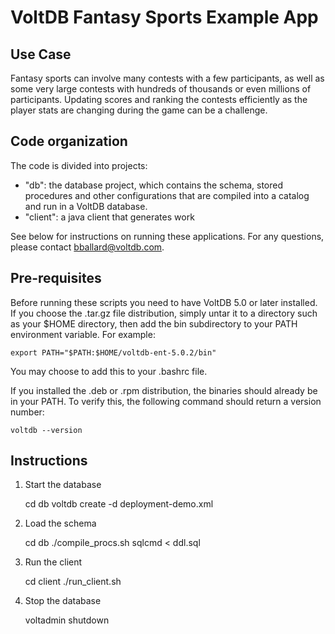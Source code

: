 # VoltDB Fantasy Sports Example App

Use Case
--------

Fantasy sports can involve many contests with a few participants, as well as some very large contests with hundreds of thousands or even millions of participants.  Updating scores and ranking the contests efficiently as the player stats are changing during the game can be a challenge.  





Code organization
-----------------
The code is divided into projects:

- "db": the database project, which contains the schema, stored procedures and other configurations that are compiled into a catalog and run in a VoltDB database.  
- "client": a java client that generates work

See below for instructions on running these applications.  For any questions, 
please contact bballard@voltdb.com.

Pre-requisites
--------------

Before running these scripts you need to have VoltDB 5.0 or later installed.  If you choose the .tar.gz file distribution, simply untar it to a directory such as your $HOME directory, then add the bin subdirectory to your PATH environment variable.  For example:

    export PATH="$PATH:$HOME/voltdb-ent-5.0.2/bin"

You may choose to add this to your .bashrc file.

If you installed the .deb or .rpm distribution, the binaries should already be in your PATH.  To verify this, the following command should return a version number:

    voltdb --version

Instructions
------------

1. Start the database 

    cd db
    voltdb create -d deployment-demo.xml

2. Load the schema

    cd db
    ./compile_procs.sh
    sqlcmd < ddl.sql

3. Run the client

    cd client
    ./run_client.sh

    
4. Stop the database

    voltadmin shutdown
   


